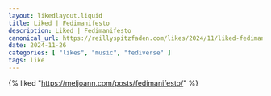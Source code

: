 ```yaml
---
layout: likedlayout.liquid
title: Liked | Fedimanifesto
description: Liked | Fedimanifesto
canonical_url: https://reillyspitzfaden.com/likes/2024/11/liked-fedimanifesto
date: 2024-11-26
categories: [ "likes", "music", "fediverse" ]
tags: like
---
```


{% liked "https://meljoann.com/posts/fedimanifesto/" %}
